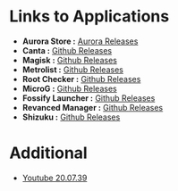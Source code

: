  <h1>Links to Applications</h1>
    <ul>
        <li><strong>Aurora Store :</strong> <a href="https://www.auroraoss.com/downloads/AuroraStore/Release/" target="_blank">Aurora Releases</a></li>
        <li><strong>Canta :</strong> <a href="https://github.com/samolego/Canta/releases" target="_blank">Github Releases</a></li>
        <li><strong>Magisk :</strong> <a href="https://github.com/topjohnwu/magisk/releases" target="_blank">Github Releases</a></li>
        <li><strong>Metrolist :</strong> <a href="https://github.com/mostafaalagamy/Metrolist/releases/" target="_blank">Github Releases</a></li>
        <li><strong>Root Checker :</strong> <a href="https://github.com/VSPlayStore/Root-Checker/releases" target="_blank">Github Releases</a></li>
        <li><strong>MicroG :</strong> <a href="https://github.com/microg/GmsCore/releases/" target="_blank">Github Releases</a></li>
        <li><strong>Fossify Launcher :</strong> <a href="https://github.com/FossifyOrg/Launcher/releases/" target="_blank">Github Releases</a></li>
        <li><strong>Revanced Manager :</strong> <a href="https://github.com/ReVanced/revanced-manager/releases/" target="_blank">Github Releases</a></li>
        <li><strong>Shizuku :</strong> <a href="https://github.com/RikkaApps/Shizuku/releases" target="_blank">Github Releases</a></li>
    </ul>
<h1>Additional</h1>
   <ul>
       <li><a href="https://www.apkmirror.com/wp-content/themes/APKMirror/download.php?id=8463845&key=1da4c439d2a1d705a6800ce57e5157ee039eb7f9&forcebaseapk=true" target="_blank">Youtube 20.07.39</a></li>
       </ul>       
